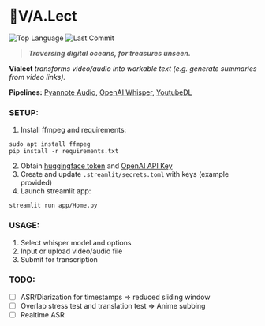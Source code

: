 # 👾V/A.Lect
![Top Language](https://img.shields.io/github/languages/top/imgta/vialect)
![Last Commit](https://img.shields.io/github/last-commit/imgta/vialect)

> _**Traversing digital oceans, for treasures unseen.**_

**Vialect** *transforms video/audio into workable text (e.g. generate summaries from video links).*

**Pipelines:**  [Pyannote Audio](https://github.com/pyannote/pyannote-audio), [OpenAI Whisper](https://github.com/openai/whisper), [YoutubeDL](https://github.com/yt-dlp/yt-dlp)


### SETUP:
1. Install ffmpeg and requirements:
```console
sudo apt install ffmpeg
pip install -r requirements.txt
```
2. Obtain [huggingface token](https://huggingface.co/pyannote/speaker-diarization) and [OpenAI API Key](https://platform.openai.com/api-keys)
3. Create and update `.streamlit/secrets.toml` with keys (example provided)
4. Launch streamlit app:
```console
streamlit run app/Home.py
```

### USAGE:
1. Select whisper model and options
2. Input or upload video/audio file
3. Submit for transcription

### TODO:
- [ ] ASR/Diarization for timestamps => reduced sliding window
- [ ] Overlap stress test and translation test => Anime subbing
- [ ] Realtime ASR
